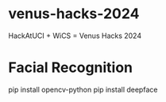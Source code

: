 # venus-hacks-2024
HackAtUCI + WiCS = Venus Hacks 2024

# Facial Recognition
pip install opencv-python
pip install deepface